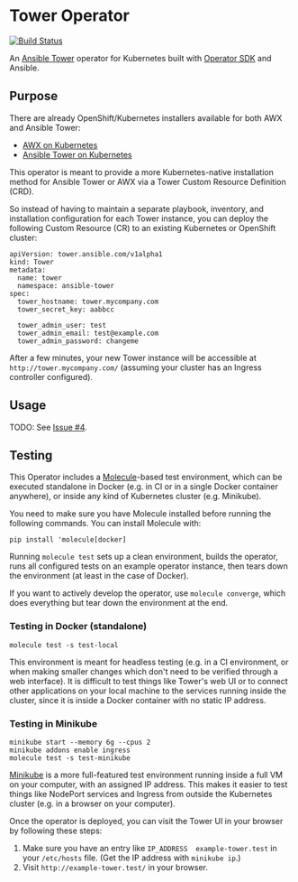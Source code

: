 # Tower Operator

[![Build Status](https://travis-ci.com/geerlingguy/tower-operator.svg?branch=master)](https://travis-ci.com/geerlingguy/tower-operator)

An [Ansible Tower](https://www.ansible.com/products/tower) operator for Kubernetes built with [Operator SDK](https://github.com/operator-framework/operator-sdk) and Ansible.

## Purpose

There are already OpenShift/Kubernetes installers available for both AWX and Ansible Tower:

  - [AWX on Kubernetes](https://github.com/ansible/awx/blob/devel/INSTALL.md#kubernetes)
  - [Ansible Tower on Kubernetes](https://docs.ansible.com/ansible-tower/latest/html/administration/openshift_configuration.html)

This operator is meant to provide a more Kubernetes-native installation method for Ansible Tower or AWX via a Tower Custom Resource Definition (CRD).

So instead of having to maintain a separate playbook, inventory, and installation configuration for each Tower instance, you can deploy the following Custom Resource (CR) to an existing Kubernetes or OpenShift cluster:

    apiVersion: tower.ansible.com/v1alpha1
    kind: Tower
    metadata:
      name: tower
      namespace: ansible-tower
    spec:
      tower_hostname: tower.mycompany.com
      tower_secret_key: aabbcc
      
      tower_admin_user: test
      tower_admin_email: test@example.com
      tower_admin_password: changeme

After a few minutes, your new Tower instance will be accessible at `http://tower.mycompany.com/` (assuming your cluster has an Ingress controller configured).

## Usage

TODO: See [Issue #4](https://github.com/geerlingguy/tower-operator/issues/4).

## Testing

This Operator includes a [Molecule](https://molecule.readthedocs.io/en/stable/)-based test environment, which can be executed standalone in Docker (e.g. in CI or in a single Docker container anywhere), or inside any kind of Kubernetes cluster (e.g. Minikube).

You need to make sure you have Molecule installed before running the following commands. You can install Molecule with:

    pip install 'molecule[docker]

Running `molecule test` sets up a clean environment, builds the operator, runs all configured tests on an example operator instance, then tears down the environment (at least in the case of Docker).

If you want to actively develop the operator, use `molecule converge`, which does everything but tear down the environment at the end.

### Testing in Docker (standalone)

    molecule test -s test-local

This environment is meant for headless testing (e.g. in a CI environment, or when making smaller changes which don't need to be verified through a web interface). It is difficult to test things like Tower's web UI or to connect other applications on your local machine to the services running inside the cluster, since it is inside a Docker container with no static IP address.

### Testing in Minikube

    minikube start --memory 6g --cpus 2
    minikube addons enable ingress
    molecule test -s test-minikube

[Minikube](https://kubernetes.io/docs/tasks/tools/install-minikube/) is a more full-featured test environment running inside a full VM on your computer, with an assigned IP address. This makes it easier to test things like NodePort services and Ingress from outside the Kubernetes cluster (e.g. in a browser on your computer).

Once the operator is deployed, you can visit the Tower UI in your browser by following these steps:

  1. Make sure you have an entry like `IP_ADDRESS  example-tower.test` in your `/etc/hosts` file. (Get the IP address with `minikube ip`.)
  2. Visit `http://example-tower.test/` in your browser.
